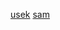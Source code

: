 
[usek][usek]
[sam][sam]

  [usek]: http://qiita.com/Usek
  [sam]: http://smrmkt.hatenablog.jp/entry/2014/12/07/195752

